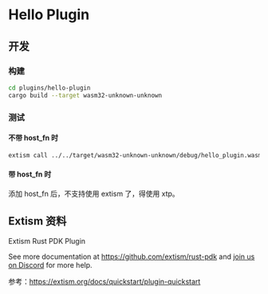 # Hello Plugin

## 开发

### 构建

```bash
cd plugins/hello-plugin
cargo build --target wasm32-unknown-unknown
```

### 测试

#### 不带 host_fn 时

```bash
extism call ../../target/wasm32-unknown-unknown/debug/hello_plugin.wasm greet --input "Benjamin"
```

#### 带 host_fn 时

添加 host_fn 后，不支持使用 extism 了，得使用 xtp。

## Extism 资料

Extism Rust PDK Plugin

See more documentation at <https://github.com/extism/rust-pdk> and
[join us on Discord](https://extism.org/discord) for more help.

参考：<https://extism.org/docs/quickstart/plugin-quickstart>
